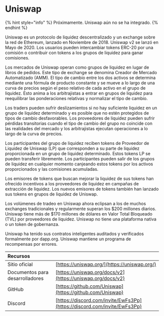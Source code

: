 # Uniswap

{% hint style="info" %}
Próximamente. Uniswap aún no se ha integrado.
{% endhint %}

Uniswap es un protocolo de liquidez descentralizado y un exchange sobre la red de Ethereum, lanzado en Noviembre de 2018. Uniswap v2 se lanzó en Mayo de 2020. Los usuarios pueden intercambiar tokens ERC-20 por una comisión o contribuir con tokens a los grupos de liquidez para ganar comisiones.

Los mercados de Uniswap operan como grupos de liquidez en lugar de libros de pedidos. Este tipo de exchange se denomina Creador de Mercado Automatizado \(AMM\). El tipo de cambio entre los dos activos se determina mediante una fórmula de producto constante y se mueve a lo largo de una curva de precios según el peso relativo de cada activo en el grupo de liquidez. Esto anima a los arbitrajistas a entrar en grupos de liquidez para reequilibrar las ponderaciones relativas y normalizar el tipo de cambio.

Los traders pueden sufrir deslizamientos si no hay suficiente liquidez en un grupo de liquidez determinado y es posible que no estén protegidos de tipos de cambio desfavorables. Los proveedores de liquidez pueden sufrir pérdidas transitorias cuando el tipo de cambio del grupo no coincide con las realidades del mercado y los arbitrajistas ejecutan operaciones a lo largo de la curva de precios.

Los participantes del grupo de liquidez reciben tokens de Proveedor de Liquidez de Uniswap \(LP\) que corresponden a su parte de liquidez proporcionada en un grupo de liquidez determinado. Estos tokens LP se pueden transferir libremente. Los participantes pueden salir de los grupos de liquidez en cualquier momento canjeando estos tokens por los activos proporcionados y las comisiones acumuladas.

Los emisores de tokens que buscan mejorar la liquidez de sus tokens han ofrecido incentivos a los proveedores de liquidez en campañas de extracción de liquidez. Los nuevos emisores de tokens también han lanzado sus tokens en grupos de liquidez de Uniswap.

Los volúmenes de tradeo en Uniswap ahora eclipsan a los de muchos exchanges tradicionales y regularmente superan los $200 millones diarios. Uniswap tiene más de $170 millones de dólares en Valor Total Bloqueado \(TVL\) por proveedores de liquidez. Uniswap no tiene una plataforma nativa o un token de gobernanza.

Uniswap ha tenido sus contratos inteligentes auditados y verificados formalmente por dapp.org. Uniswap mantiene un programa de recompensas por errores.

| Recursos                        |                                                                          |
|:------------------------------- |:------------------------------------------------------------------------ |
| Sitio oficial                   | [https://uniswap.org/](https://uniswap.org/)                             |
| Documentos para desarrolladores | [https://uniswap.org/docs/v2](https://uniswap.org/docs/v2)               |
| GitHub                          | [https://github.com/Uniswap](https://github.com/Uniswap)                 |
| Discord                         | [https://discord.com/invite/EwFs3Pp](https://discord.com/invite/EwFs3Pp) |

